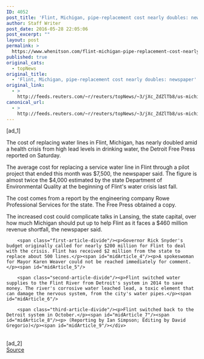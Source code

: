 ```yaml
---
ID: 4052
post_title: 'Flint, Michigan, pipe-replacement cost nearly doubles: newspaper'
author: Staff Writer
post_date: 2016-05-28 22:05:06
post_excerpt: ""
layout: post
permalink: >
  https://www.whenitson.com/flint-michigan-pipe-replacement-cost-nearly-doubles-newspaper/
published: true
original_cats:
  - topNews
original_title:
  - 'Flint, Michigan, pipe-replacement cost nearly doubles: newspaper'
original_link:
  - >
    http://feeds.reuters.com/~r/reuters/topNews/~3/jXc_ZdZlTb8/us-michigan-water-idUSKCN0YJ0Q2
canonical_url:
  - >
    http://feeds.reuters.com/~r/reuters/topNews/~3/jXc_ZdZlTb8/us-michigan-water-idUSKCN0YJ0Q2
---
```

 [ad_1]
<br><div id="articleText">
<span id="midArticle_start"/>

<span class="focusParagraph" readability="6"><p><span class="articleLocatio&lt;/span&gt;n">The cost of replacing water lines in Flint, Michigan, has nearly doubled amid a health crisis from high lead levels in drinking water, the Detroit Free Press reported on Saturday.</span></p></span><span id="midArticle_0"/><p>The average cost for replacing a service water line in Flint  through a pilot project that ended this month was $7,500, the newspaper said. The figure is almost twice the $4,000 estimated by the state Department of Environmental Quality at the beginning of Flint's water crisis last fall.</p><span id="midArticle_1"/><p>The cost comes from a report by the engineering company Rowe Professional Services for the state. The Free Press obtained a copy.</p><span id="midArticle_2"/><p>The increased cost could complicate talks in Lansing, the state capital, over how much Michigan should put up to help Flint as it faces a $460 million revenue shortfall, the newspaper said.</p><span id="midArticle_3"/>
        
        <span class="first-article-divide"/><p>Governor Rick Snyder's budget originally called for nearly $200 million for Flint to deal with the crisis. Flint has received $2 million from the state to replace about 500 lines.</p><span id="midArticle_4"/><p>A spokeswoman for Mayor Karen Weaver could not be reached immediately for comment.</p><span id="midArticle_5"/>
        
        <span class="second-article-divide"/><p>Flint switched water supplies to the Flint River from Detroit's system in 2014 to save money. The river's corrosive water leached lead, a toxic element that can damage the nervous system, from the city's water pipes.</p><span id="midArticle_6"/>
        
        <span class="third-article-divide"/><p>Flint switched back to the Detroit system in October.</p><span id="midArticle_7"/><span id="midArticle_8"/><p> (Reporting by Ian Simpson; Editing by David Gregorio)</p><span id="midArticle_9"/></div>
<br>[ad_2]
<br><a href="http://feeds.reuters.com/~r/reuters/topNews/~3/jXc_ZdZlTb8/us-michigan-water-idUSKCN0YJ0Q2">Source </a>
